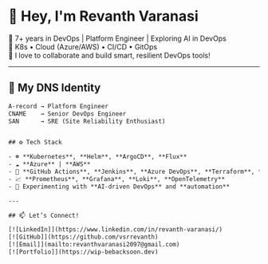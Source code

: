 # 👋 Hey, I'm Revanth Varanasi

🚀 7+ years in DevOps | Platform Engineer | Exploring AI in DevOps  
🧠 K8s • Cloud (Azure/AWS) • CI/CD • GitOps  
🤝 I love to collaborate and build smart, resilient DevOps tools!

---

## 🧭 My DNS Identity

```txt
A-record → Platform Engineer  
CNAME    → Senior DevOps Engineer  
SAN      → SRE (Site Reliability Enthusiast)


## ⚙️ Tech Stack

- ☸️ **Kubernetes**, **Helm**, **ArgoCD**, **Flux**
- ☁️ **Azure** | **AWS**
- 🔧 **GitHub Actions**, **Jenkins**, **Azure DevOps**, **Terraform**, **Bash**, **Python**
- 📈 **Prometheus**, **Grafana**, **Loki**, **OpenTelemetry**
- 🤖 Experimenting with **AI-driven DevOps** and **automation**

---

## 📫 Let’s Connect!

[![LinkedIn]](https://www.linkedin.com/in/revanth-varanasi/)  
[![GitHub]](https://github.com/vsrrevanth)  
[![Email]](mailto:revanthvaranasi2097@gmail.com)  
[![Portfolio]](https://wip-bebacksoon.dev)
